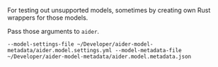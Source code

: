 For testing out unsupported models, sometimes by creating own Rust wrappers for those models.

Pass those arguments to `aider`.

`--model-settings-file ~/Developer/aider-model-metadata/aider.model.settings.yml --model-metadata-file ~/Developer/aider-model-metadata/aider.model.metadata.json`
